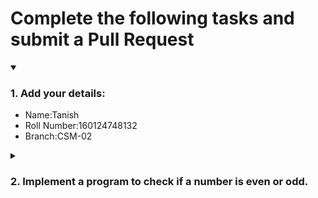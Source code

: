 # Complete the following tasks and submit a Pull Request
<details open>
<summary><h3>1. Add your details: </h3></summary>
<ul>
  <li> Name:Tanish </li>
  <li> Roll Number:160124748132 </li>
  <li> Branch:CSM-02 </li>
</ul>
</details>
<details>
<summary><h3> 2. Implement a program to check if a number is even or odd. </h3></summary>
<ul>
  <li> Create a new file in the repository and add your code. </li>
  <li> Use any programming language of your choice. </li>
</ul>
</details>
